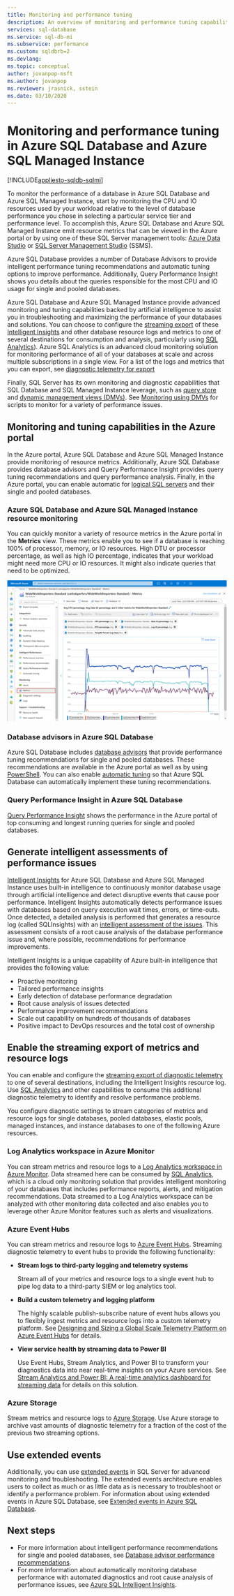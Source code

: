 ```yaml
---
title: Monitoring and performance tuning
description: An overview of monitoring and performance tuning capabilities and methodology in Azure SQL Database and Azure SQL Managed Instance.
services: sql-database
ms.service: sql-db-mi
ms.subservice: performance
ms.custom: sqldbrb=2
ms.devlang: 
ms.topic: conceptual
author: jovanpop-msft
ms.author: jovanpop
ms.reviewer: jrasnick, sstein
ms.date: 03/10/2020
---
```

# Monitoring and performance tuning in Azure SQL Database and Azure SQL Managed Instance
[!INCLUDE[appliesto-sqldb-sqlmi](../includes/appliesto-sqldb-sqlmi.md)]

To monitor the performance of a database in Azure SQL Database and Azure SQL Managed Instance, start by monitoring the CPU and IO resources used by your workload relative to the level of database performance you chose in selecting a particular service tier and performance level. To accomplish this, Azure SQL Database and Azure SQL Managed Instance emit resource metrics that can be viewed in the Azure portal or by using one of these SQL Server management tools: [Azure Data Studio](https://docs.microsoft.com/sql/azure-data-studio/what-is) or [SQL Server Management Studio](https://docs.microsoft.com/sql/ssms/sql-server-management-studio-ssms) (SSMS).

Azure SQL Database provides a number of Database Advisors to provide intelligent performance tuning recommendations and automatic tuning options to improve performance. Additionally, Query Performance Insight shows you details about the queries responsible for the most CPU and IO usage for single and pooled databases.

Azure SQL Database and Azure SQL Managed Instance provide advanced monitoring and tuning capabilities backed by artificial intelligence to assist you in troubleshooting and maximizing the performance of your databases and solutions. You can choose to configure the [streaming export](metrics-diagnostic-telemetry-logging-streaming-export-configure.md) of these [Intelligent Insights](intelligent-insights-overview.md) and other database resource logs and metrics to one of several destinations for consumption and analysis, particularly using [SQL Analytics](../../azure-monitor/insights/azure-sql.md)). Azure SQL Analytics is an advanced cloud monitoring solution for monitoring performance of all of your databases at scale and across multiple subscriptions in a single view. For a list of the logs and metrics that you can export, see [diagnostic telemetry for export](metrics-diagnostic-telemetry-logging-streaming-export-configure.md#diagnostic-telemetry-for-export)

Finally, SQL Server has its own monitoring and diagnostic capabilities that SQL Database and SQL Managed Instance leverage, such as [query store](https://docs.microsoft.com/sql/relational-databases/performance/monitoring-performance-by-using-the-query-store) and [dynamic management views (DMVs)](https://docs.microsoft.com/sql/relational-databases/system-dynamic-management-views/system-dynamic-management-views). See [Monitoring using DMVs](monitoring-with-dmvs.md) for scripts to monitor for a variety of performance issues.

## Monitoring and tuning capabilities in the Azure portal

In the Azure portal, Azure SQL Database and Azure SQL Managed Instance provide monitoring of resource metrics. Additionally, Azure SQL Database provides database advisors and Query Performance Insight provides query tuning recommendations and query performance analysis. Finally, in the Azure portal, you can enable automatic for [logical SQL servers](logical-servers.md) and their single and pooled databases.

### Azure SQL Database and Azure SQL Managed Instance resource monitoring

You can quickly monitor a variety of resource metrics in the Azure portal in the **Metrics** view. These metrics enable you to see if a database is reaching 100% of processor, memory, or IO resources. High DTU or processor percentage, as well as high IO percentage, indicates that your workload might need more CPU or IO resources. It might also indicate queries that need to be optimized.

  ![Resource metrics](./media/monitor-tune-overview/resource-metrics.png)

### Database advisors in Azure SQL Database

Azure SQL Database includes [database advisors](database-advisor-implement-performance-recommendations.md) that provide performance tuning recommendations for single and pooled databases. These recommendations are available in the Azure portal as well as by using [PowerShell](https://docs.microsoft.com/powershell/module/az.sql/get-azsqldatabaseadvisor). You can also enable [automatic tuning](automatic-tuning-overview.md) so that Azure SQL Database can automatically implement these tuning recommendations.

### Query Performance Insight in Azure SQL Database

[Query Performance Insight](query-performance-insight-use.md) shows the performance in the Azure portal of top consuming and longest running queries for single and pooled databases.

## Generate intelligent assessments of performance issues

[Intelligent Insights](intelligent-insights-overview.md) for Azure SQL Database and Azure SQL Managed Instance uses built-in intelligence to continuously monitor database usage through artificial intelligence and detect disruptive events that cause poor performance. Intelligent Insights automatically detects performance issues with databases based on query execution wait times, errors, or time-outs. Once detected, a detailed analysis is performed that generates a resource log (called SQLInsights) with an [intelligent assessment of the issues](intelligent-insights-troubleshoot-performance.md). This assessment consists of a root cause analysis of the database performance issue and, where possible, recommendations for performance improvements.

Intelligent Insights is a unique capability of Azure built-in intelligence that provides the following value:

- Proactive monitoring
- Tailored performance insights
- Early detection of database performance degradation
- Root cause analysis of issues detected
- Performance improvement recommendations
- Scale out capability on hundreds of thousands of databases
- Positive impact to DevOps resources and the total cost of ownership

## Enable the streaming export of metrics and resource logs

You can enable and configure the [streaming export of diagnostic telemetry](metrics-diagnostic-telemetry-logging-streaming-export-configure.md) to one of several destinations, including the Intelligent Insights resource log. Use [SQL Analytics](../../azure-monitor/insights/azure-sql.md) and other capabilities to consume this additional diagnostic telemetry to identify and resolve performance problems.

You configure diagnostic settings to stream categories of metrics and resource logs for single databases, pooled databases, elastic pools, managed instances, and instance databases to one of the following Azure resources.

### Log Analytics workspace in Azure Monitor

You can stream metrics and resource logs to a [Log Analytics workspace in Azure Monitor](../../azure-monitor/platform/resource-logs-collect-workspace.md). Data streamed here can be consumed by [SQL Analytics](../../azure-monitor/insights/azure-sql.md), which is a cloud only monitoring solution that provides intelligent monitoring of your databases that includes performance reports, alerts, and mitigation recommendations. Data streamed to a Log Analytics workspace can be analyzed with other monitoring data collected and also enables you to leverage other Azure Monitor features such as alerts and visualizations.

### Azure Event Hubs

You can stream metrics and resource logs to [Azure Event Hubs](../../azure-monitor/platform/resource-logs-stream-event-hubs.md). Streaming diagnostic telemetry to event hubs to provide the following functionality:

- **Stream logs to third-party logging and telemetry systems**

  Stream all of your metrics and resource logs to a single event hub to pipe log data to a third-party SIEM or log analytics tool.
- **Build a custom telemetry and logging platform**

  The highly scalable publish-subscribe nature of event hubs allows you to flexibly ingest metrics and resource logs into a custom telemetry platform. See [Designing and Sizing a Global Scale Telemetry Platform on Azure Event Hubs](https://azure.microsoft.com/documentation/videos/build-2015-designing-and-sizing-a-global-scale-telemetry-platform-on-azure-event-Hubs/) for details.
- **View service health by streaming data to Power BI**

  Use Event Hubs, Stream Analytics, and Power BI to transform your diagnostics data into near real-time insights on your Azure services. See [Stream Analytics and Power BI: A real-time analytics dashboard for streaming data](https://docs.microsoft.com/azure/stream-analytics/stream-analytics-power-bi-dashboard) for details on this solution.

### Azure Storage

Stream metrics and resource logs to [Azure Storage](../../azure-monitor/platform/resource-logs-collect-storage.md). Use Azure storage to archive vast amounts of diagnostic telemetry for a fraction of the cost of the previous two streaming options.

## Use extended events 

Additionally, you can use [extended events](https://docs.microsoft.com/sql/relational-databases/extended-events/extended-events) in SQL Server for advanced monitoring and troubleshooting. The extended events architecture enables users to collect as much or as little data as is necessary to troubleshoot or identify a performance problem. For information about using extended events in Azure SQL Database, see [Extended events in Azure SQL Database](xevent-db-diff-from-svr.md).

## Next steps

- For more information about intelligent performance recommendations for single and pooled databases, see [Database advisor performance recommendations](database-advisor-implement-performance-recommendations.md).
- For more information about automatically monitoring database performance with automated diagnostics and root cause analysis of performance issues, see [Azure SQL Intelligent Insights](intelligent-insights-overview.md).
